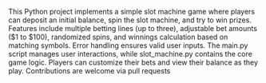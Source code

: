 This Python project implements a simple slot machine game where players can deposit an initial balance, spin the slot machine, and try to win prizes. Features include multiple betting lines (up to three), adjustable bet amounts ($1 to $100), randomized spins, and winnings calculation based on matching symbols. Error handling ensures valid user inputs. The main.py script manages user interactions, while slot_machine.py contains the core game logic. Players can customize their bets and view their balance as they play. Contributions are welcome via pull requests
